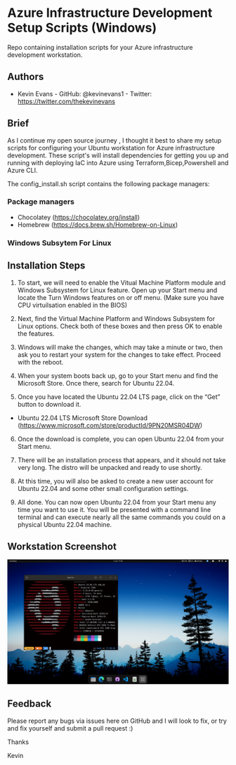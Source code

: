 # Azure Infrastructure Development Setup Scripts (Windows)
Repo containing installation scripts for your Azure infrastructure development workstation.

## Authors

- Kevin Evans - GitHub: @kevinevans1 - Twitter: https://twitter.com/thekevinevans

## Brief
As I continue my open source journey , I thought it best to share my setup scripts for configuring your Ubuntu workstation for Azure infrastructure development. These script's will install dependencies for getting you up and running with deploying IaC into Azure using Terraform,Bicep,Powershell and Azure CLI.

The config_install.sh script contains the following package managers:

### Package managers
- Chocolatey (https://chocolatey.org/install)
- Homebrew (https://docs.brew.sh/Homebrew-on-Linux)


### Windows Subsytem For Linux

## Installation Steps

1. To start, we will need to enable the Vitual Machine Platform module and Windows Subsystem for Linux feature. Open up your Start menu and locate the Turn Windows features on or off menu. (Make sure you have CPU virtuilsation enabled in the BIOS)

2. Next, find the Virtual Machine Platform and Windows Subsystem for Linux options. Check both of these boxes and then press OK to enable the features.

3. Windows will make the changes, which may take a minute or two, then ask you to restart your system for the changes to take effect. Proceed with the reboot.

4. When your system boots back up, go to your Start menu and find the Microsoft Store. Once there, search for Ubuntu 22.04.

5. Once you have located the Ubuntu 22.04 LTS page, click on the “Get” button to download it.

- Ubuntu 22.04 LTS Microsoft Store Download (https://www.microsoft.com/store/productId/9PN20MSR04DW)

6. Once the download is complete, you can open Ubuntu 22.04 from your Start menu.

7. There will be an installation process that appears, and it should not take very long. The distro will be unpacked and ready to use shortly.

8. At this time, you will also be asked to create a new user account for Ubuntu 22.04 and some other small configuration settings.

9. All done. You can now open Ubuntu 22.04 from your Start menu any time you want to use it. You will be presented with a command line terminal and can execute nearly all the same commands you could on a physical Ubuntu 22.04 machine.

## Workstation Screenshot
![Azure Ubuntu Workstation](/assets/img/image1.png)

## Feedback
Please report any bugs via issues here on GitHub and I will look to fix, or try and fix yourself and submit a pull request :)

Thanks

Kevin





